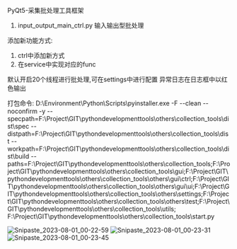 PyQt5-采集批处理工具框架

1. input_output_main_ctrl.py 输入输出型批处理


添加新功能方式:
1. ctrl中添加新方式
2. 在service中实现对应的func



默认开启20个线程进行批处理,可在settings中进行配置
异常日志在日志框中以红色输出

打包命令:
D:\Environment\Python\Scripts\pyinstaller.exe -F --clean --noconfirm -y --specpath=F:\Project\GIT\pythondevelopmenttools\others\collection_tools\dist\spec --distpath=F:\Project\GIT\pythondevelopmenttools\others\collection_tools\dist --workpath=F:\Project\GIT\pythondevelopmenttools\others\collection_tools\dist\build --paths=F:\Project\GIT\pythondevelopmenttools\others\collection_tools;F:\Project\GIT\pythondevelopmenttools\others\collection_tools\gui;F:\Project\GIT\pythondevelopmenttools\others\collection_tools\others\gui\ctrl;F:\Project\GIT\pythondevelopmenttools\others\collection_tools\others\gui\ui;F:\Project\GIT\pythondevelopmenttools\others\collection_tools\others\settings;F:\Project\GIT\pythondevelopmenttools\others\collection_tools\others\test;F:\Project\GIT\pythondevelopmenttools\others\collection_tools\utils; F:\Project\GIT\pythondevelopmenttools\others\collection_tools\start.py


![Snipaste_2023-08-01_00-22-59](https://github.com/JHC000abc/MultiProcessFrame/assets/67580527/be4766a3-8a07-49fe-8f3d-1771d0a67abd)
![Snipaste_2023-08-01_00-23-31](https://github.com/JHC000abc/MultiProcessFrame/assets/67580527/bf202930-2b2a-4073-82cb-802928a98fb2)
![Snipaste_2023-08-01_00-23-45](https://github.com/JHC000abc/MultiProcessFrame/assets/67580527/51adf99e-5321-4d65-ab58-6fbc6d187582)


